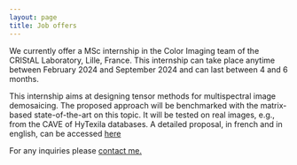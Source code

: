 ```yaml
---
layout: page
title: Job offers
---
```


We currently offer a MSc internship in the Color Imaging team of the CRIStAL Laboratory, Lille, France.
This internship can take place anytime between February 2024 and September 2024 and can last between 4 and 6 months.

This internship aims at designing tensor methods for multispectral image demosaicing. The proposed approach will be benchmarked with the matrix-based state-of-the-art on this topic.
It will be tested on real images, e.g., from the CAVE of HyTexila databases. 
A detailed proposal, in french and in english, can be accessed [here](/assets/img/sujet_M2_short.pdf)

For any inquiries please <a href="mailto:clemence.prevost@univ-lille.fr">contact me. </a>
